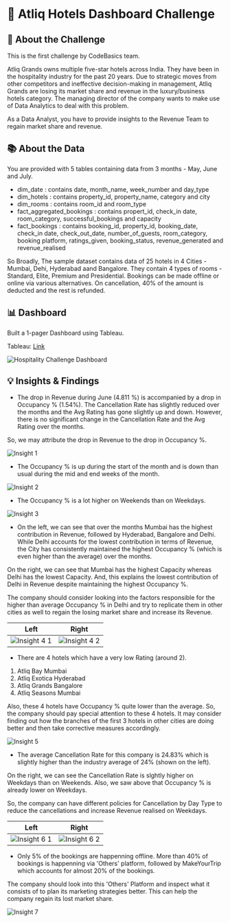 # :hotel:  Atliq Hotels Dashboard Challenge 

## :muscle:   About the Challenge

This is the first challenge by CodeBasics team. 

Atliq Grands owns multiple five-star hotels across India. They have been in the hospitality industry for the past 20 years. Due to strategic moves from other competitors and ineffective decision-making in management, Atliq Grands are losing its market share and revenue in the luxury/business hotels category. The managing director of the company wants to make use of Data Analytics to deal with this problem.

As a Data Analyst, you have to provide insights to the Revenue Team to regain market share and revenue.

## :books: About the Data

You are provided with 5 tables containing data from 3 months - May, June and July.
- dim_date :  contains date, month_name, week_number and day_type
- dim_hotels : contains property_id, property_name, category and city
- dim_rooms : contains room_id and room_type
- fact_aggregated_bookings : contains propert_id, check_in date, room_category, successful_bookings and capacity
- fact_bookings : contains booking_id, property_id, booking_date, check_in date, check_out_date, number_of_guests, room_category, booking platform, ratings_given, booking_status, revenue_generated and revenue_realised

So Broadly, The sample dataset contains data of 25 hotels in 4 Cities - Mumbai, Dehi, Hyderabad aand Bangalore. They contain 4 types of rooms - Standard, Elite, Premium and Presidential. Bookings can be made offline or online via various alternatives. On cancellation, 40% of the amount is deducted and the rest is refunded.

##  :bar_chart: Dashboard

Built a 1-pager Dashboard using Tableau.

Tableau: [Link](https://public.tableau.com/app/profile/priya.palak7639/viz/HospitalityChallenge/DashboardInsights)

![Hospitality Challenge Dashboard](https://user-images.githubusercontent.com/96012488/193404766-a61b4c2d-13db-44dd-8c58-bf69c1cf3f8d.png)


## :bulb: Insights & Findings

 - The drop in Revenue during June (4.811 %) is accompanied by a drop in Occupancy % (1.54%). The Cancellation Rate has slightly reduced over the months and the Avg Rating has gone slightly up and down. However, there is no significant change in the Cancellation Rate and the Avg Rating over the months. 

 So, we may attribute the drop in Revenue to the drop in Occupancy %.
  
 ![Insight 1](https://user-images.githubusercontent.com/96012488/193406845-c21e38ff-d36a-4e27-ae02-aa8c99294588.png)
 
 
 - The Occupancy % is up during the start of the month and is down than usual during the mid and end weeks of the month.
 
 ![Insight 2](https://user-images.githubusercontent.com/96012488/193407365-0e1d18e9-23fc-4775-a6c0-d71d57821d72.png)
 
 
 - The Occupancy % is a lot higher on Weekends than on Weekdays.
 
 ![Insight 3](https://user-images.githubusercontent.com/96012488/193407491-e19aa2ec-fd89-439e-8be4-28cdd7fcf8a4.png)
 
 
 - On the left, we can see that over the months Mumbai has the highest contribution in Revenue, followed by Hyderabad, Bangalore and Delhi. While Delhi accounts for the lowest contribution in terms of Revenue, the City has consistently maintained the highest Occupancy % (which is even higher than the average) over the months.

On the right, we can see that Mumbai has the highest Capacity whereas Delhi has the lowest Capacity. And, this explains the lowest contribution of Delhi in Revenue despite maintaining the highest Occupancy %.

The company should consider looking into the factors responsible for the higher than average Occupancy % in Delhi and try to replicate them in other cities as well to regain the losing market share and increase its Revenue.

 Left| Right
:-----------:|:------------:
![Insight 4 1](https://user-images.githubusercontent.com/96012488/193407747-932c7769-20ce-4b2a-becf-dd0222131fff.png)| ![Insight 4 2](https://user-images.githubusercontent.com/96012488/193407773-0793df2e-bf05-4b06-877b-06549c929041.png)


- There are 4 hotels which have a very low Rating (around 2).

1. Atliq Bay Mumbai
2. Atliq Exotica Hyderabad
3. Atliq Grands Bangalore
4. Atliq Seasons Mumbai

Also, these 4 hotels have Occupancy % quite lower than the average.
So, the company should pay special attention to these 4 hotels. It may consider finding out how the branches of the first 3 hotels in other cities are doing better and then take corrective measures accordingly.     

![Insight 5](https://user-images.githubusercontent.com/96012488/193408066-12ef6fb4-7e0b-4287-9d2c-9070d3eb8eab.png)


- The average Cancellation Rate for this company is 24.83% which is slightly higher than the industry average of 24% (shown on the left).

On the right, we can see the Cancellation Rate is slghtly higher on Weekdays than on Weekends. 
Also, we saw above that Occupancy % is already lower on Weekdays.

So, the company can have different policies for Cancellation by Day Type to reduce the cancellations and increase Revenue realised on Weekdays.

Left|Right
:---:|:---:
![Insight 6 1](https://user-images.githubusercontent.com/96012488/193408637-0b427f3c-751e-43bc-b37f-0a59888b925c.png)|![Insight 6 2](https://user-images.githubusercontent.com/96012488/193408654-a75810d1-e38a-4a44-9a24-ded3e9a584bd.png)


- Only 5% of the bookings are happenning offline. More than 40% of bookings is happenning via 'Others' platform, followed by MakeYourTrip which accounts for almost 20% of the bookings.

The company should look into this 'Others' Platform and inspect what it consists of to plan its marketing strategies better. This can help the company regain its lost market share.


![Insight 7](https://user-images.githubusercontent.com/96012488/193408984-09ae3196-03c4-4ca5-986c-57c74a452479.png)







